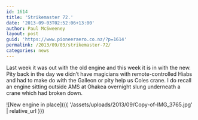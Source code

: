 ```yaml
---
id: 1614
title: 'Strikemaster 72.'
date: '2013-09-03T02:52:06+13:00'
author: Paul McSweeney
layout: post
guid: 'https://www.pioneeraero.co.nz/?p=1614'
permalink: /2013/09/03/strikemaster-72/
categories: news
---
```


Last week it was out with the old engine and this week it is in with the new. Pity back in the day we didn’t have magicians with remote-controlled Hiabs and had to make do with the Galleon or pity help us Coles crane. I do recall an engine sitting outside AMS at Ohakea overnight slung underneath a crane which had broken down.

![New engine in place]({{ '/assets/uploads/2013/09/Copy-of-IMG_3765.jpg' | relative_url }})
